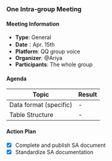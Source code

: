 ### One Intra-group Meeting

#### Meeting Information
- **Type**: General
- **Date**：Apr. 15th
- **Platform**: QQ group voice
- **Organizer**: @Ariya
- **Participants**: The whole group

#### Agenda
|Topic|Result|
|-|-|
|Data format (specific)|-|
|Table Structure|-|

#### Action Plan
- [x] Complete and publish SA document
- [x] Standardize SA documentation
